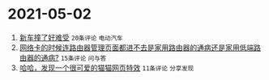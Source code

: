 # 2021-05-02

1. [新车撞了好难受](https://www.v2ex.com/t/774599) `20条评论` `电动汽车`
1. [网络卡的时候连路由器管理页面都进不去是家用路由器的通病还是家用低端路由器的通病?](https://www.v2ex.com/t/774596) `15条评论` `问与答`
1. [哈哈，发现一个很可爱的猫猫网页特效](https://www.v2ex.com/t/774589) `11条评论` `分享发现`
